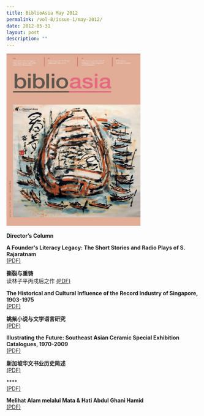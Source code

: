 ```yaml
---
title: BiblioAsia May 2012
permalink: /vol-8/issue-1/may-2012/
date: 2012-05-31
layout: post
description: ""
---
```

<img style="width: 350px; height: 450px;" src="/images/vol-8-issue-1/a1.JPG">

**Director’s Column**

**A Founder's Literacy Legacy: The Short Stories and Radio Plays of S. Rajaratnam** <br> [(PDF)](/files/pdf/vol-8/issue-1/v8-issue1_Rajaratnam.pdf)

**撕裂与重铸** <br>
读林子平丙戌后之作 [(PDF)](/files/pdf/vol-8/issue-1/v8-issue1_LimTzePeng.pdf)

**The Historical and Cultural Influence of the Record Industry of Singapore, 1903-1975** <br>
[(PDF)](/files/pdf/vol-8/issue-1/v8-issue1_RecordIndustry.pdf)

**姚紫小说与文学语言研究** <br>
[(PDF)](/files/pdf/vol-8/issue-1/v8-issue1_YaoZi.pdf)

**Illustrating the Future: Southeast Asian Ceramic Special Exhibition Catalogues, 1970-2009** <br>
[(PDF)](/files/pdf/vol-8/issue-1/v8-issue1_AsianCeramic.pdf)

**新加坡华文书业历史简述** <br>
[(PDF)](/files/pdf/vol-8/issue-1/v8-issue1_ChineseBook.pdf)

**** <br>
[(PDF)](/files/pdf/vol-8/issue-1/v8-issue1_Krishnan.pdf)

**Melihat Alam melalui Mata & Hati Abdul Ghani Hamid** <br>
[(PDF)](/files/pdf/vol-6/issue-3/v6-issue3_CreditAdvisory.pdf)
